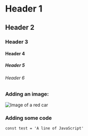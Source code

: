# Header 1
## Header 2
### Header 3
#### Header 4
##### Header 5
###### Header 6

### Adding an image:
![Image of a red car](https://imageio.forbes.com/specials-images/imageserve/5d35eacaf1176b0008974b54/0x0.jpg?format=jpg&crop=4560,2565,x790,y784,safe&width=1200)

### Adding some code
```
const test = 'A line of JavaScript'
```

